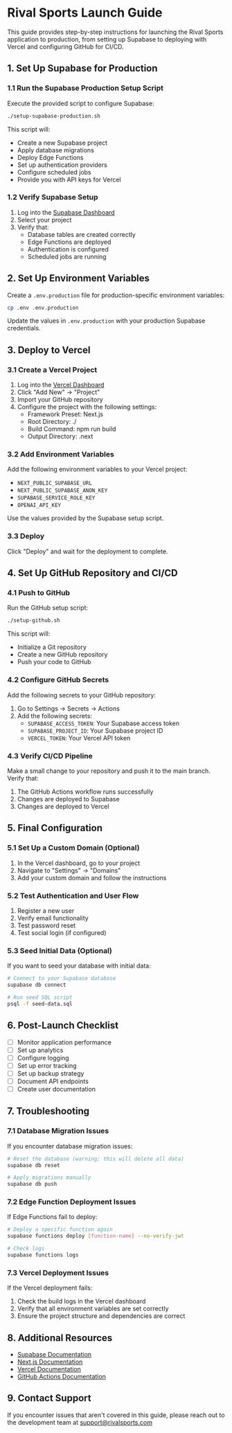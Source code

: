 # Rival Sports Launch Guide

This guide provides step-by-step instructions for launching the Rival Sports application to production, from setting up Supabase to deploying with Vercel and configuring GitHub for CI/CD.

## 1. Set Up Supabase for Production

### 1.1 Run the Supabase Production Setup Script

Execute the provided script to configure Supabase:

```bash
./setup-supabase-production.sh
```

This script will:
- Create a new Supabase project
- Apply database migrations
- Deploy Edge Functions
- Set up authentication providers
- Configure scheduled jobs
- Provide you with API keys for Vercel

### 1.2 Verify Supabase Setup

1. Log into the [Supabase Dashboard](https://app.supabase.io)
2. Select your project
3. Verify that:
   - Database tables are created correctly
   - Edge Functions are deployed
   - Authentication is configured
   - Scheduled jobs are running

## 2. Set Up Environment Variables

Create a `.env.production` file for production-specific environment variables:

```bash
cp .env .env.production
```

Update the values in `.env.production` with your production Supabase credentials.

## 3. Deploy to Vercel

### 3.1 Create a Vercel Project

1. Log into the [Vercel Dashboard](https://vercel.com)
2. Click "Add New" → "Project"
3. Import your GitHub repository
4. Configure the project with the following settings:
   - Framework Preset: Next.js
   - Root Directory: ./
   - Build Command: npm run build
   - Output Directory: .next

### 3.2 Add Environment Variables

Add the following environment variables to your Vercel project:
- `NEXT_PUBLIC_SUPABASE_URL`
- `NEXT_PUBLIC_SUPABASE_ANON_KEY`
- `SUPABASE_SERVICE_ROLE_KEY`
- `OPENAI_API_KEY`

Use the values provided by the Supabase setup script.

### 3.3 Deploy

Click "Deploy" and wait for the deployment to complete.

## 4. Set Up GitHub Repository and CI/CD

### 4.1 Push to GitHub

Run the GitHub setup script:

```bash
./setup-github.sh
```

This script will:
- Initialize a Git repository
- Create a new GitHub repository
- Push your code to GitHub

### 4.2 Configure GitHub Secrets

Add the following secrets to your GitHub repository:
1. Go to Settings → Secrets → Actions
2. Add the following secrets:
   - `SUPABASE_ACCESS_TOKEN`: Your Supabase access token
   - `SUPABASE_PROJECT_ID`: Your Supabase project ID
   - `VERCEL_TOKEN`: Your Vercel API token

### 4.3 Verify CI/CD Pipeline

Make a small change to your repository and push it to the main branch. Verify that:
1. The GitHub Actions workflow runs successfully
2. Changes are deployed to Supabase
3. Changes are deployed to Vercel

## 5. Final Configuration

### 5.1 Set Up a Custom Domain (Optional)

1. In the Vercel dashboard, go to your project
2. Navigate to "Settings" → "Domains"
3. Add your custom domain and follow the instructions

### 5.2 Test Authentication and User Flow

1. Register a new user
2. Verify email functionality
3. Test password reset
4. Test social login (if configured)

### 5.3 Seed Initial Data (Optional)

If you want to seed your database with initial data:

```bash
# Connect to your Supabase database
supabase db connect

# Run seed SQL script
psql -f seed-data.sql
```

## 6. Post-Launch Checklist

- [ ] Monitor application performance
- [ ] Set up analytics
- [ ] Configure logging
- [ ] Set up error tracking
- [ ] Set up backup strategy
- [ ] Document API endpoints
- [ ] Create user documentation

## 7. Troubleshooting

### 7.1 Database Migration Issues

If you encounter database migration issues:

```bash
# Reset the database (warning: this will delete all data)
supabase db reset

# Apply migrations manually
supabase db push
```

### 7.2 Edge Function Deployment Issues

If Edge Functions fail to deploy:

```bash
# Deploy a specific function again
supabase functions deploy [function-name] --no-verify-jwt

# Check logs
supabase functions logs
```

### 7.3 Vercel Deployment Issues

If the Vercel deployment fails:
1. Check the build logs in the Vercel dashboard
2. Verify that all environment variables are set correctly
3. Ensure the project structure and dependencies are correct

## 8. Additional Resources

- [Supabase Documentation](https://supabase.io/docs)
- [Next.js Documentation](https://nextjs.org/docs)
- [Vercel Documentation](https://vercel.com/docs)
- [GitHub Actions Documentation](https://docs.github.com/en/actions)

## 9. Contact Support

If you encounter issues that aren't covered in this guide, please reach out to the development team at support@rivalsports.com 